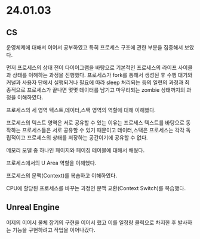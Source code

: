 # 24.01.03

## CS

운영체제에 대해서 이어서 공부하였고 특히 프로세스 구조에 관한 부분을 집중해서 보았다.

먼저 프로세스의 상태 전이 다이어그램을 바탕으로 기본적인 프로세스의 라이프 사이클과 상태를 이해하는 과정을 진행했다. 프로세스가 fork를 통해서 생성된 후 수행 대기와 커널과 사용자 단에서 실행되거나 필요에 따라 sleep 처리되는 등의 일련의 과정과 최종적으로 프로세스가 끝나면 몇몇 데이터를 남기고 마무리되는 zombie 상태까지의 과정을 이해하였다.

프로세스의 세 영역 텍스트,데이터,스택 영역의 역할에 대해 이해했다.

프로세스의 텍스트 영역은 서로 공유할 수 있는 이유는 프로세스 텍스트를 바탕으로 동작하는 프로세스들은 서로 공유할 수 있기 때문이고 데이터,스택은 프로세스는 각각 독립적이고 프로세스의 상태를 저장하는 공간이기에 공유할 수 없다.

메모리 모델 중 하나인 페이지와 페이징 테이블에 대해서 배웠다.

프로세스에서의 U Area 역할을 이해했다.

프로세스의 문맥(Context)를 복습하고 이해하였다.

CPU에 할당된 프로세스를 바꾸는 과정인 문맥 교환(Context Switch)를 복습했다.

## Unreal Engine

어제의 이어서 물체 잡기의 구현을 이어서 했고 이를 일정량 클릭으로 차지한 후 발사하는 기능을 구현하려고 작업을 이어나갔다.

